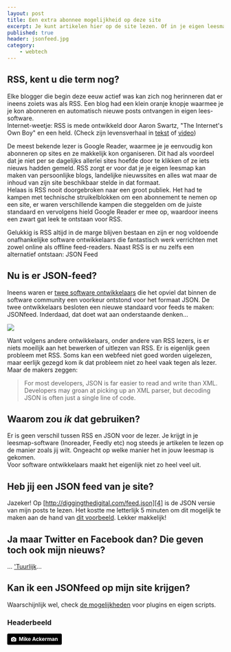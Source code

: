 ```yaml
---
layout: post
title: Een extra abonnee mogelijkheid op deze site
excerpt: Je kunt artikelen hier op de site lezen. Of in je eigen leesmap-software. Met RSS of JSON. 
published: true
header: jsonfeed.jpg
category: 
    - webtech
---
```

## RSS, kent u die term nog?
Elke blogger die begin deze eeuw actief was kan zich nog herinneren dat er ineens zoiets was als RSS. Een blog had een klein oranje knopje waarmee je je kon abonneren en automatisch nieuwe posts ontvangen in eigen lees-software.    
Internet-weetje: RSS is mede ontwikkeld door Aaron Swartz, "The Internet's Own Boy" en een held. (Check zijn levensverhaal in [tekst][1] of [video][2])  

De meest bekende lezer is Google Reader, waarmee je je eenvoudig kon abonneren op sites en ze makkelijk kon organiseren.  Dit had als voordeel dat je niet per se dagelijks allerlei sites hoefde door te klikken of ze iets nieuws hadden gemeld. RSS zorgt er voor dat je je eigen leesmap kan maken van persoonlijke blogs, landelijke nieuwssites en alles wat maar de inhoud van zijn site beschikbaar stelde in dat formaat.  
Helaas is RSS nooit doorgebroken naar een groot publiek. Het had te kampen met technische struikelblokken om een abonnement te nemen op een site, er waren verschillende kampen die steggelden om de juiste standaard en vervolgens hield Google Reader er mee op, waardoor ineens een zwart gat leek te ontstaan voor RSS. 

Gelukkig is RSS altijd in de marge blijven bestaan en zijn er nog voldoende onafhankelijke software ontwikkelaars die fantastisch werk verrichten met zowel online als offline feed-readers. Naast RSS is er nu zelfs een alternatief ontstaan: JSON Feed

## Nu is er JSON-feed?
Ineens waren er [twee software ontwikkelaars][3] die het opviel dat binnen de software community een voorkeur ontstond voor het formaat JSON. De twee ontwikkelaars besloten een nieuwe standaard voor feeds te maken: JSONfeed. Inderdaad, dat doet wat aan onderstaande denken...

![][image-1]

Want volgens andere ontwikkelaars, onder andere van RSS lezers, is er niets moeilijk aan het bewerken of uitlezen van RSS. Er is eigenlijk geen probleem met RSS. Soms kan een webfeed niet goed worden uigelezen, maar eerlijk gezegd kom ik dat probleem niet zo heel vaak tegen als lezer. Maar de makers zeggen:
> For most developers, JSON is far easier to read and write than XML. Developers may groan at picking up an XML parser, but decoding JSON is often just a single line of code. 

## Waarom zou *ik* dat gebruiken?
Er is geen verschil tussen RSS en JSON voor de lezer. Je krijgt in je leesmap-software (Inoreader, Feedly etc) nog steeds je artikelen te lezen op de manier zoals jij wilt. Ongeacht op welke manier het in jouw leesmap is gekomen.   
Voor software ontwikkelaars maakt het eigenlijk niet zo heel veel uit. 

## Heb jij een JSON feed van je site?
Jazeker! Op [http://diggingthedigital.com/feed.json][4] is de JSON versie van mijn posts te lezen. Het kostte me letterlijk 5 minuten om dit mogelijk te maken aan de hand van [dit voorbeeld][5]. Lekker makkelijk!

## Ja maar Twitter en Facebook dan? Die geven toch ook mijn nieuws?
... ['Tuurlijk][6]...

## Kan ik een JSONfeed op mijn site krijgen?
Waarschijnlijk wel, check [de mogelijkheden][7] voor plugins en eigen scripts.


### Headerbeeld
<a style="background-color:black;color:white;text-decoration:none;padding:4px 6px;font-family:-apple-system, BlinkMacSystemFont, &quot;San Francisco&quot;, &quot;Helvetica Neue&quot;, Helvetica, Ubuntu, Roboto, Noto, &quot;Segoe UI&quot;, Arial, sans-serif;font-size:12px;font-weight:bold;line-height:1.2;display:inline-block;border-radius:3px;" href="https://unsplash.com/@mikeack?utm_medium=referral&amp;utm_campaign=photographer-credit&amp;utm_content=creditBadge" target="_blank" rel="noopener noreferrer" title="Download free do whatever you want high-resolution photos from Mike Ackerman"><span style="display:inline-block;padding:2px 3px;"><svg xmlns="http://www.w3.org/2000/svg" style="height:12px;width:auto;position:relative;vertical-align:middle;top:-1px;fill:white;" viewBox="0 0 32 32"><title>unsplash-logo</title><path d="M20.8 18.1c0 2.7-2.2 4.8-4.8 4.8s-4.8-2.1-4.8-4.8c0-2.7 2.2-4.8 4.8-4.8 2.7.1 4.8 2.2 4.8 4.8zm11.2-7.4v14.9c0 2.3-1.9 4.3-4.3 4.3h-23.4c-2.4 0-4.3-1.9-4.3-4.3v-15c0-2.3 1.9-4.3 4.3-4.3h3.7l.8-2.3c.4-1.1 1.7-2 2.9-2h8.6c1.2 0 2.5.9 2.9 2l.8 2.4h3.7c2.4 0 4.3 1.9 4.3 4.3zm-8.6 7.5c0-4.1-3.3-7.5-7.5-7.5-4.1 0-7.5 3.4-7.5 7.5s3.3 7.5 7.5 7.5c4.2-.1 7.5-3.4 7.5-7.5z"></path></svg></span><span style="display:inline-block;padding:2px 3px;">Mike Ackerman</span></a>

[1]:	https://en.wikipedia.org/wiki/Aaron_Swartz
[2]:	https://www.youtube.com/watch?v=9vz06QO3UkQ
[3]:	https://jsonfeed.org/
[4]:	http://diggingthedigital.com/feed.json
[5]:	https://natelandau.com/a-json-feed-for-jekyll/
[6]:	http://fieldguide.gizmodo.com/why-rss-feeds-still-beat-facebook-and-twitter-for-track-1800722740
[7]:	https://jsonfeed.org/

[image-1]:	https://imgs.xkcd.com/comics/standards.png